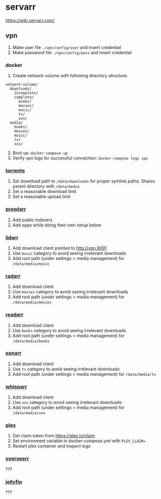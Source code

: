 # servarr

https://wiki.servarr.com/

## vpn

1. Make user file `./vpn/config/user` and insert credential
2. Make password file `./vpn/config/pass`  and insert credential

### docker

1. Create network volume with following directory structure:

```
network-volume/
  downloads/
    incomplete/
    complete/
      books/
      movies/
      music/
      tv/
      xxx/
  media/
    books/
    movies/
    music/
    tv/
    xxx/
``` 
2. Boot up: `docker-compose up`
3. Verify vpn logs for successful connection: `docker-compose logs vpn`

### [torrents](http://localhost:9091)

1. Set download path to `/data/downloads` for proper symlink paths. Shares parent directory with `/data/media`
2. Set a reasonable download limit
3. Set a reasonable upload limit  

### [prowlarr](http://localhost:9696)

1. Add public indexers
2. Add apps while doing their own setup below

### [lidarr](http://localhost:8686)

1. Add download client pointed to http://vpn.9091
2. Use `music` category to avoid seeing irrelevant downloads
3. Add root path (under settings > media management) for `/data/media/music`

### [radarr](http://localhost:7878)

1. Add download client
2. Use `movies` category to avoid seeing irrelevant downloads
3. Add root path (under settings > media management) for `/data/media/movies`

### [readarr](http://localhost:8787)

1. Add download client
2. Use `books` category to avoid seeing irrelevant downloads
3. Add root path (under settings > media management) for `/data/media/books`

### [sonarr](http://localhost:8989)

1. Add download client
2. Use `tv` category to avoid seeing irrelevant downloads
3. Add root path (under settings > media management) for `/data/media/tv`

### [whisparr](http://localhost:6969)

1. Add download client
2. Use `xxx` category to avoid seeing irrelevant downloads
3. Add root path (under settings > media management) for `/data/media/xxx`

### [plex](http://localhost:32400/)

1. Get claim token from https://plex.tv/claim
2. Set environment variable in docker-compose.yml with `PLEX_CLAIM=`
3. Restart plex container and inspect logs

### [overseerr](http://localhost:5055)

???

### [jellyfin](http://localhost:8096)

???
